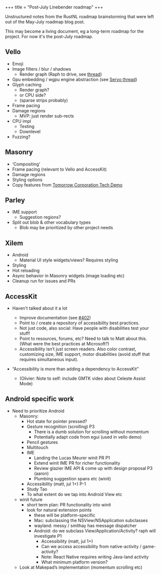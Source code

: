 +++
title = "Post-July Linebender roadmap"
+++

Unstructured notes from the RustNL roadmap brainstorming that were left out of the May-July roadmap blog post.

This may become a living document, eg a long-term roadmap for the project. For now it's the post-July roadmap.

## Vello

* Emoji
* Image filters / blur / shadows
    * Render graph (Raph to drive, see [thread](https://xi.zulipchat.com/#narrow/stream/197075-gpu/topic/Render.20Graph))
* Gpu embedding / wgpu engine abstraction (see [Servo thread](https://xi.zulipchat.com/#narrow/stream/147922-new-members/topic/Greg.20from.20Servo))
* Glyph caching
    * Render graph? 
    * or CPU side? 
    * (sparse strips probably)
* Frame pacing
* Damage regions
    * MVP: just render sub-rects
* CPU impl
    * Testing
    * Downlevel
* Fuzzing?

## Masonry

* ‘Compositing’
* Frame pacing (relevant to Vello and AccessKit)
* Damage regions
* Styling options
* Copy features from [Tomorrow Corporation Tech Demo](https://www.youtube.com/watch?v=72y2EC5fkcE)

## Parley

* IME support
    * Suggestion regions?
* Split out blob & other vocabulary types
    * Blob may be prioritized by other project needs

## Xilem

* Android
    * Material UI style widgets/views? Requires styling
* Styling
* Hot reloading
* Async behavior in Masonry widgets (image loading etc)
* Cleanup run for issues and PRs

## AccessKit

* Haven’t talked about it a lot
  * Improve documentation (see [#402](https://github.com/AccessKit/accesskit/issues/402))
  * Point to / create a repository of accessibility best practices.
  * Not just code, also social: Have people with disabilities test your stuff!
  * Point to resources, forums, etc? Need to talk to Matt about this. (What were the best practices at Microsoft?)
  * Accessibility isn’t just screen readers. Also color contrast, customizing size, IME support, motor disabilities (avoid stuff that requires simultaneous input).

* “Accessibility is more than adding a dependency to AccessKit”
    * (Olivier: Note to self: include GMTK video about Celeste Assist Mode)

## Android specific work
* Need to prioritize Android
  * Masonry:
    * Hot state for pointer pressed?
    * Gesture recognition (scrolling) P3
        * There is a dumb solution for scrolling without momentum
        * Potentially adapt code from egui (used in vello demo)
    * Pencil gestures
    * Multitouch
    * IME
        * Landing the Lucas Meurer winit PR P1
        * Extend winit IME PR for richer functionality
        * Review glazier IME API & come up with design proposal P3 (aaron)
        * Plumbing suggestion spans etc (winit)
    * Accessibility (matt, jul 1+) P-1
    * Study Tao
    * To what extent do we tap into Android View etc
  * winit future
    * short term plan: PR functionality into winit
    * look for natural extension points
        * these will be platform-specific
        * Mac: subclassing the NSView/NSApplication subclasses
        * wayland: messy / smithay has message dispatcher
        * Android: do we subclass View/Application/Activity? raph will investigate P1
            * Accessibility (matt, jul 1+)
            * Can we access accessibility from native-activity / game-activity?
            * Note: React Native requires writing Java-land activity
            * What minimum platform version?
  * Look at Makepad’s implementation (momentum scrolling etc)


